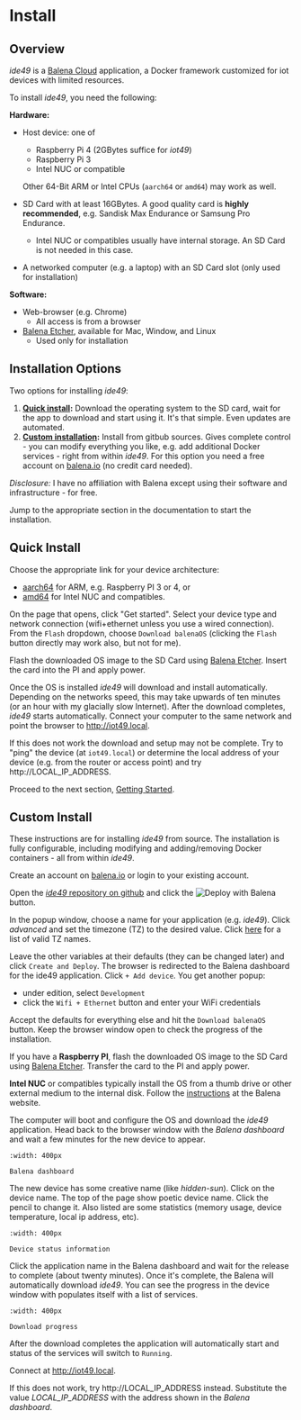 # Install

## Overview

*ide49* is a [Balena Cloud](https://www.balena.io/cloud) application, a Docker framework customized for iot devices with limited resources.

To install *ide49*, you need the following:

**Hardware:**

* Host device: one of
    * Raspberry Pi 4 (2GBytes suffice for *iot49*)
    * Raspberry Pi 3
    * Intel NUC or compatible 
    
  Other 64-Bit ARM or Intel CPUs (`aarch64` or `amd64`) may work as well.
* SD Card with at least 16GBytes. A good quality card is **highly recommended**, e.g. Sandisk Max Endurance or Samsung Pro Endurance.
    * Intel NUC or compatibles usually have internal storage. An SD Card is not needed in this case.
* A networked computer (e.g. a laptop) with an SD Card slot (only used for installation)

**Software:**

* Web-browser (e.g. Chrome)
    * All access is from a browser
* [Balena Etcher](https://www.balena.io/etcher/), available for Mac, Window, and Linux
    * Used only for installation
    
## Installation Options

Two options for installing *ide49*:

1. **[Quick install](#quick-install):** Download the operating system to the SD card, wait for the app to download and start using it. It's that simple. Even updates are automated.
2. **[Custom installation](#custom-install):** Install from gitbub sources. Gives complete control - you can modify everything you like, e.g. add additional Docker services - right from within *ide49*. For this option you need a free account on [balena.io](https://www.balena.io/) (no credit card needed). 

*Disclosure:* I have no affiliation with Balena except using their software and infrastructure -  for free.

Jump to the appropriate section in the documentation to start the installation.
    
## Quick Install

Choose the appropriate link for your device architecture:

* [aarch64](https://hub.balena.io/boser/ide49) for ARM, e.g. Raspberry PI 3 or 4, or
* [amd64](https://hub.balena.io/boser/ide49-amd64) for Intel NUC and compatibles.

On the page that opens, click "Get started". Select your device type and network connection (wifi+ethernet unless you use a wired connection). From the `Flash` dropdown, choose `Download balenaOS` (clicking the `Flash` button directly may work also, but not for me).

Flash the downloaded OS image to the SD Card using [Balena Etcher](https://www.balena.io/etcher/). Insert the card into the PI and apply power.

Once the OS is installed *ide49* will download and install automatically. Depending on the networks speed, this may take upwards of ten minutes (or an hour with my glacially slow Internet). After the download completes, *ide49* starts automatically. Connect your computer to the same network and point the browser to http://iot49.local.

If this does not work the download and setup may not be complete. Try to "ping" the device (at `iot49.local`) or determine the local address of your device (e.g. from the router or access point) and try http://LOCAL_IP_ADDRESS.

Proceed to the next section, [Getting Started](getting-started).

## Custom Install

These instructions are for installing *ide49* from source. The installation is fully configurable, including modifying and adding/removing Docker containers - all from within *ide49*.

Create an account on [balena.io](https://www.balena.io/) or login to your existing account.

Open the [*ide49* repository on github](https://github.com/iot49/ide49) and click the 
![Deploy with Balena](figures/deploy.svg) button. 

In the popup window, choose a name for your application (e.g. *ide49*). Click *advanced* and set the timezone (TZ) to the desired value. Click [here](https://en.wikipedia.org/wiki/List_of_tz_database_time_zones) for a list of valid TZ names. 

Leave the other variables at their defaults (they can be changed later) and click `Create and Deploy`. The browser is redirected to the Balena dashboard for the ide49 application. Click `+ Add device`. You get another popup:

* under edition, select `Development`
* click the `Wifi + Ethernet` button and enter your WiFi credentials

Accept the defaults for everything else and hit the `Download balenaOS` button. Keep the browser window open to check the progress of the installation.

If you have a **Raspberry PI**, flash the downloaded OS image to the SD Card using [Balena Etcher](https://www.balena.io/etcher/). Transfer the card to the PI and apply power.

**Intel NUC** or compatibles typically install the OS from a thumb drive or other external medium to the internal disk. Follow the [instructions](https://www.balena.io/os/docs/intel-nuc/getting-started) at the Balena website.

The computer will boot and configure the OS and download the *ide49* application. Head back to the browser window with the *Balena dashboard* and wait a few minutes for the new device to appear. 

```{figure} figures/device_dashboard.png
:width: 400px

Balena dashboard
```

The new device has some creative name (like *hidden-sun*). Click on the device name. The top of the page show poetic device name. Click the pencil to change it. Also listed are some statistics (memory usage, device temperature, local ip address, etc). 

```{figure} figures/device_stats.png
:width: 400px

Device status information
```

Click the application name in the Balena dashboard and wait for the release to complete (about twenty minutes). Once it's complete, the Balena will automatically download *ide49*. You can see the progress in the device window with populates itself with a list of services. 

```{figure} figures/balena_downloading.png
:width: 400px

Download progress
```

After the download completes the application will automatically start and status of the services will switch to `Running`.

Connect at http://iot49.local.

If this does not work, try http://LOCAL_IP_ADDRESS instead. Substitute the value *LOCAL_IP_ADDRESS* with the address shown in the *Balena dashboard*.

